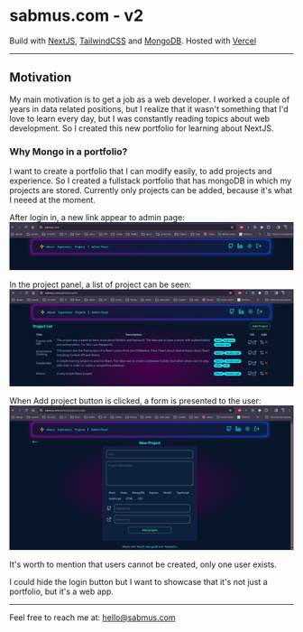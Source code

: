 # sabmus.com - v2

Build with [NextJS](https://nextjs.org/), [TailwindCSS](https://tailwindcss.com/) and [MongoDB](https://www.mongodb.com/). Hosted with [Vercel](https://vercel.com/)

---

## Motivation

My main motivation is to get a job as a web developer. I worked a couple of years in data related positions, but I realize that it wasn't something that I'd love to learn every day, but I was constantly reading topics about web development. So I created this new portfolio for learning about NextJS.

### Why Mongo in a portfolio?

I want to create a portfolio that I can modify easily, to add projects and experience. So I created a fullstack portfolio that has mongoDB in which my projects are stored. Currently only projects can be added, because it's what I neeed at the moment.

After login in, a new link appear to admin page:
![admin nav](public\images\adminPanelNav.PNG)

In the project panel, a list of project can be seen:
![admin project list](public\images\projectList.PNG)

When Add project button is clicked, a form is presented to the user:
![create project form](public\images\createProjects.PNG)

It's worth to mention that users cannot be created, only one user exists.

I could hide the login button but I want to showcase that it's not just a portfolio, but it's a web app.

---

Feel free to reach me at: hello@sabmus.com
